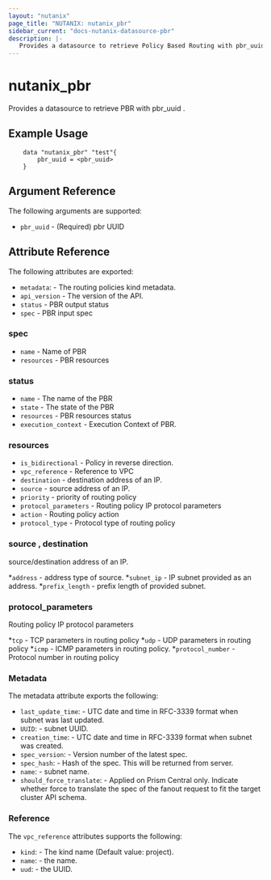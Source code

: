 ```yaml
---
layout: "nutanix"
page_title: "NUTANIX: nutanix_pbr"
sidebar_current: "docs-nutanix-datasource-pbr"
description: |-
   Provides a datasource to retrieve Policy Based Routing with pbr_uuid .
---
```


# nutanix_pbr

Provides a datasource to retrieve PBR with pbr_uuid .

## Example Usage

```hcl
    data "nutanix_pbr" "test"{
        pbr_uuid = <pbr_uuid>
    }
```

## Argument Reference

The following arguments are supported:

* `pbr_uuid` - (Required) pbr UUID

## Attribute Reference

The following attributes are exported:

* `metadata`: - The routing policies kind metadata.
* `api_version` - The version of the API.
* `status` - PBR output status
* `spec` - PBR input spec

### spec

* `name` - Name of PBR
* `resources` - PBR resources

### status

* `name` - The name of the PBR
* `state` - The state of the PBR
* `resources` - PBR resources status
* `execution_context` - Execution Context of PBR. 

### resources

* `is_bidirectional` - Policy in reverse direction.
* `vpc_reference` - Reference to VPC
* `destination` - destination address of an IP.
* `source` - source address of an IP. 
* `priority` - priority of routing policy
* `protocol_parameters` - Routing policy IP protocol parameters
* `action` - Routing policy action
* `protocol_type` - Protocol type of routing policy

### source , destination
source/destination address of an IP.

*`address` - address type of source.
*`subnet_ip` - IP subnet provided as an address.
*`prefix_length` - prefix length of provided subnet. 

### protocol_parameters
Routing policy IP protocol parameters

*`tcp` -  TCP parameters in routing policy
*`udp` -  UDP parameters in routing policy
*`icmp` -  ICMP parameters in routing policy.
*`protocol_number` - Protocol number in routing policy

### Metadata

The metadata attribute exports the following:

* `last_update_time`: - UTC date and time in RFC-3339 format when subnet was last updated.
* `UUID`: - subnet UUID.
* `creation_time`: - UTC date and time in RFC-3339 format when subnet was created.
* `spec_version`: - Version number of the latest spec.
* `spec_hash`: - Hash of the spec. This will be returned from server.
* `name`: - subnet name.
* `should_force_translate`: - Applied on Prism Central only. Indicate whether force to translate the spec of the fanout request to fit the target cluster API schema.

### Reference

The `vpc_reference`  attributes supports the following:

* `kind`: - The kind name (Default value: project).
* `name`: - the name.
* `uud`: - the UUID.